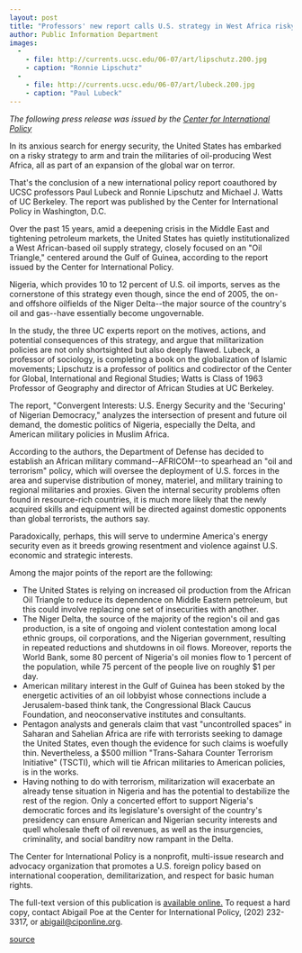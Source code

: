 ```yaml
---
layout: post
title: "Professors' new report calls U.S. strategy in West Africa risky"
author: Public Information Department
images:
  -
    - file: http://currents.ucsc.edu/06-07/art/lipschutz.200.jpg
    - caption: "Ronnie Lipschutz"
  -
    - file: http://currents.ucsc.edu/06-07/art/lubeck.200.jpg
    - caption: "Paul Lubeck"
---
```


_The following press release was issued by the [Center for International Policy][1]_

In its anxious search for energy security, the United States has embarked on a risky strategy to arm and train the militaries of oil-producing West Africa, all as part of an expansion of the global war on terror.

That's the conclusion of a new international policy report coauthored by UCSC professors Paul Lubeck and Ronnie Lipschutz and Michael J. Watts of UC Berkeley. The report was published by the Center for International Policy in Washington, D.C.

Over the past 15 years, amid a deepening crisis in the Middle East and tightening petroleum markets, the United States has quietly institutionalized a West African-based oil supply strategy, closely focused on an "Oil Triangle," centered around the Gulf of Guinea, according to the report issued by the Center for International Policy.

Nigeria, which provides 10 to 12 percent of U.S. oil imports, serves as the cornerstone of this strategy even though, since the end of 2005, the on- and offshore oilfields of the Niger Delta--the major source of the country's oil and gas--have essentially become ungovernable.

In the study, the three UC experts report on the motives, actions, and potential consequences of this strategy, and argue that militarization policies are not only shortsighted but also deeply flawed. Lubeck, a professor of sociology, is completing a book on the globalization of Islamic movements; Lipschutz is a professor of politics and codirector of the Center for Global, International and Regional Studies; Watts is Class of 1963 Professor of Geography and director of African Studies at UC Berkeley.

The report, "Convergent Interests: U.S. Energy Security and the 'Securing' of Nigerian Democracy," analyzes the intersection of present and future oil demand, the domestic politics of Nigeria, especially the Delta, and American military policies in Muslim Africa.

According to the authors, the Department of Defense has decided to establish an African military command--AFRICOM--to spearhead an "oil and terrorism" policy, which will oversee the deployment of U.S. forces in the area and supervise distribution of money, materiel, and military training to regional militaries and proxies. Given the internal security problems often found in resource-rich countries, it is much more likely that the newly acquired skills and equipment will be directed against domestic opponents than global terrorists, the authors say.

Paradoxically, perhaps, this will serve to undermine America's energy security even as it breeds growing resentment and violence against U.S. economic and strategic interests.

Among the major points of the report are the following:

* The United States is relying on increased oil production from the African Oil Triangle to reduce its dependence on Middle Eastern petroleum, but this could involve replacing one set of insecurities with another.
* The Niger Delta, the source of the majority of the region's oil and gas production, is a site of ongoing and violent contestation among local ethnic groups, oil corporations, and the Nigerian government, resulting in repeated reductions and shutdowns in oil flows. Moreover, reports the World Bank, some 80 percent of Nigeria's oil monies flow to 1 percent of the population, while 75 percent of the people live on roughly $1 per day.
* American military interest in the Gulf of Guinea has been stoked by the energetic activities of an oil lobbyist whose connections include a Jerusalem-based think tank, the Congressional Black Caucus Foundation, and neoconservative institutes and consultants.
* Pentagon analysts and generals claim that vast "uncontrolled spaces" in Saharan and Sahelian Africa are rife with terrorists seeking to damage the United States, even though the evidence for such claims is woefully thin. Nevertheless, a $500 million "Trans-Sahara Counter Terrorism Initiative" (TSCTI), which will tie African militaries to American policies, is in the works.
* Having nothing to do with terrorism, militarization will exacerbate an already tense situation in Nigeria and has the potential to destabilize the rest of the region. Only a concerted effort to support Nigeria's democratic forces and its legislature's oversight of the country's presidency can ensure American and Nigerian security interests and quell wholesale theft of oil revenues, as well as the insurgencies, criminality, and social banditry now rampant in the Delta.

The Center for International Policy is a nonprofit, multi-issue research and advocacy organization that promotes a U.S. foreign policy based on international cooperation, demilitarization, and respect for basic human rights.

The full-text version of this publication is [available online.][2] To request a hard copy, contact Abigail Poe at the Center for International Policy, (202) 232-3317, or [abigail@ciponline.org][3].

  

[1]: http://ciponline.org/
[2]: http://www.ciponline.org/NIGERIA_FINAL.pdf
[3]: mailto:abigail@ciponline.org

[source](http://www1.ucsc.edu/currents/06-07/02-12/report.asp "Permalink to report")
